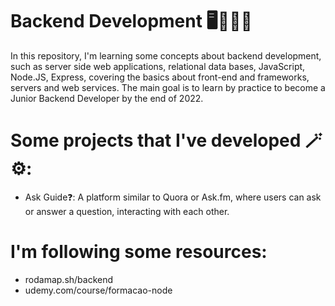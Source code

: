 # Backend Development 🖥️👨🏻‍💻 

In this repository, I'm learning some concepts about backend development, such as server side web applications, relational data bases, JavaScript, Node.JS, Express, covering the basics about front-end and frameworks, servers and web services. The main goal is to learn by practice to become a Junior Backend Developer by the end of 2022. 

# Some projects that I've developed 🪄⚙️:
* Ask Guide❓: A platform similar to Quora or Ask.fm, where users can ask or answer a question, interacting with each other. 

# I'm following some resources: 
- rodamap.sh/backend
- udemy.com/course/formacao-node
